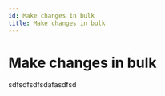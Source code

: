 ```yaml
---
id: Make changes in bulk
title: Make changes in bulk
---
```


# Make changes in bulk

sdfsdfsdfsdafasdfsd
